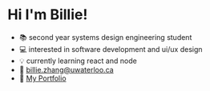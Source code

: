 # Hi I'm Billie!

- 📚 second year systems design engineering student
- 💻 interested in software development and ui/ux design
- 💡 currently learning react and node
- 💌 billie.zhang@uwaterloo.ca
- 📌 [My Portfolio](https://billiezhang.vercel.app/)
